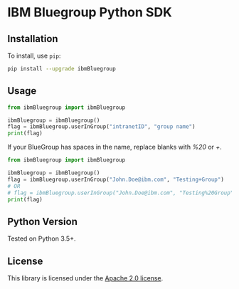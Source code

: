 # IBM Bluegroup Python SDK

## Installation

To install, use `pip`:

```bash
pip install --upgrade ibmBluegroup
```

## Usage

```python
from ibmBluegroup import ibmBluegroup

ibmBluegroup = ibmBluegroup()
flag = ibmBluegroup.userInGroup("intranetID", "group name")
print(flag)
```

If your BlueGroup has spaces in the name, replace blanks with *%20* or *+*. 
```python
from ibmBluegroup import ibmBluegroup

ibmBluegroup = ibmBluegroup()
flag = ibmBluegroup.userInGroup("John.Doe@ibm.com", "Testing+Group")
# OR
# flag = ibmBluegroup.userInGroup("John.Doe@ibm.com", "Testing%20Group")
print(flag)
```
## Python Version

Tested on Python 3.5+.

## License

This library is licensed under the [Apache 2.0 license][license].



[license]: http://www.apache.org/licenses/LICENSE-2.0
